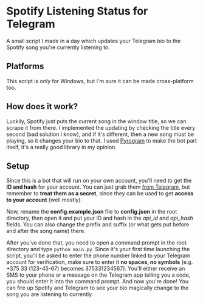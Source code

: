 # Spotify Listening Status for Telegram
A small script I made in a day which updates your Telegram bio to the Spotify song you're currently listening to.

## Platforms
This script is only for Windows, but I'm sure it can be made cross-platform too.

## How does it work?
Luckily, Spotify just puts the current song in the window title, so we can scrape it from there. I implemented the updating by checking the title every second (bad solution i know), and if it's different, then a new song must be playing, so it changes your bio to that. I used [Pyrogram](https://github.com/pyrogram/pyrogram) to make the bot part itself, it's a really good library in my opinion.

## Setup
Since this is a bot that will run on your own account, you'll need to get the **ID and hash** for your account. You can just grab them [from Telegram](https://my.telegram.org/apps), but remember to **treat them as a secret**, since they can be used to get **access to your account** (well mostly).

Now, rename the **config.example.json** file to **config.json** in the root directory, then open it and put your ID and hash in the *api_id* and *api_hash* fields. You can also change the prefix and suffix (or what gets put before and after the song name) there.

After you've done that, you need to open a command prompt in the root directory and type `python main.py`. Since it's your first time launching the script, you'll be asked to enter the phone number linked to your Telegram account for verification, make sure to enter it **no spaces, no symbols** (e.g. +375 33 (123-45-67) becomes 375331234567).
You'll either receive an SMS to your phone or a message on the Telegram app telling you a code, you should enter it into the command prompt. And now you're done! You can fire up Spotify and Telegram to see your bio magically change to the song you are listening to currently.


